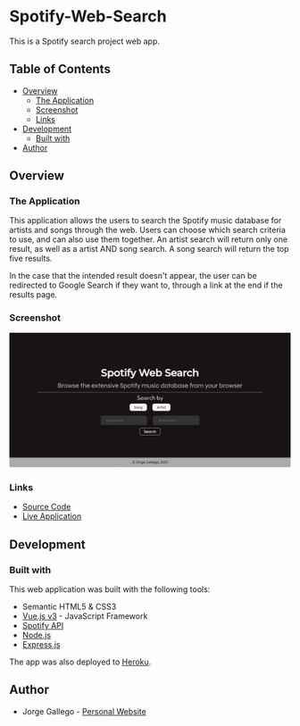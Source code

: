# Spotify-Web-Search

This is a Spotify search project web app.

## Table of Contents

- [Overview](#overview)
    - [The Application](#the-application)
    - [Screenshot](#screenshot)
    - [Links](#links)
- [Development](#development)
    - [Built with](#built-with)
- [Author](#author)

## Overview

### The Application

This application allows the users to search the Spotify music database for artists and songs through the web.
Users can choose which search criteria to use, and can also use them together.
An artist search will return only one result, as well as a artist AND song search.
A song search will return the top five results.

In the case that the intended result doesn't appear, the user can be redirected to Google Search if they want to, through a link at the end if the results page.

### Screenshot

![](./Initial.jpg)

### Links

- [Source Code](https://github.com/Jorge644240/Spotify-Web-Search)
- [Live Application](https://sheltered-scrubland-70708.herokuapp.com/)

## Development

### Built with

This web application was built with the following tools:

- Semantic HTML5 & CSS3
- [Vue.js v3](https://v3.vuejs.org/) - JavaScript Framework
- [Spotify API](https://developer.spotify.com/)
- [Node.js](https://nodejs.org/en/)
- [Express.js](https://expressjs.com/)

The app was also deployed to [Heroku](https://heroku.com).

## Author

- Jorge Gallego - [Personal Website](https://jorge644240.github.io/CV/)